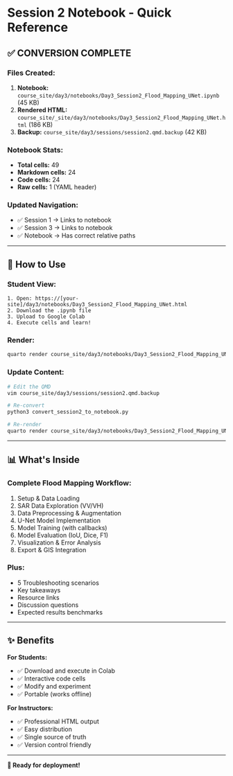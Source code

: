 # Session 2 Notebook - Quick Reference

## ✅ CONVERSION COMPLETE

### Files Created:
1. **Notebook:** `course_site/day3/notebooks/Day3_Session2_Flood_Mapping_UNet.ipynb` (45 KB)
2. **Rendered HTML:** `course_site/_site/day3/notebooks/Day3_Session2_Flood_Mapping_UNet.html` (186 KB)
3. **Backup:** `course_site/day3/sessions/session2.qmd.backup` (42 KB)

### Notebook Stats:
- **Total cells:** 49
- **Markdown cells:** 24
- **Code cells:** 24
- **Raw cells:** 1 (YAML header)

### Updated Navigation:
- ✅ Session 1 → Links to notebook
- ✅ Session 3 → Links to notebook
- ✅ Notebook → Has correct relative paths

---

## 🚀 How to Use

### Student View:
```
1. Open: https://[your-site]/day3/notebooks/Day3_Session2_Flood_Mapping_UNet.html
2. Download the .ipynb file
3. Upload to Google Colab
4. Execute cells and learn!
```

### Render:
```bash
quarto render course_site/day3/notebooks/Day3_Session2_Flood_Mapping_UNet.ipynb
```

### Update Content:
```bash
# Edit the QMD
vim course_site/day3/sessions/session2.qmd.backup

# Re-convert
python3 convert_session2_to_notebook.py

# Re-render
quarto render course_site/day3/notebooks/Day3_Session2_Flood_Mapping_UNet.ipynb
```

---

## 📊 What's Inside

### Complete Flood Mapping Workflow:
1. Setup & Data Loading
2. SAR Data Exploration (VV/VH)
3. Data Preprocessing & Augmentation
4. U-Net Model Implementation
5. Model Training (with callbacks)
6. Model Evaluation (IoU, Dice, F1)
7. Visualization & Error Analysis
8. Export & GIS Integration

### Plus:
- 5 Troubleshooting scenarios
- Key takeaways
- Resource links
- Discussion questions
- Expected results benchmarks

---

## ✨ Benefits

**For Students:**
- ✅ Download and execute in Colab
- ✅ Interactive code cells
- ✅ Modify and experiment
- ✅ Portable (works offline)

**For Instructors:**
- ✅ Professional HTML output
- ✅ Easy distribution
- ✅ Single source of truth
- ✅ Version control friendly

---

**🎉 Ready for deployment!**
